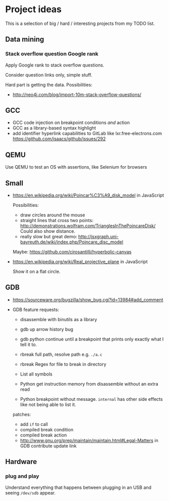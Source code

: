 # Project ideas

This is a selection of big / hard / interesting projects from my TODO list.

## Data mining

### Stack overflow question Google rank

Apply Google rank to stack overflow questions.

Consider question links only, simple stuff.

Hard part is getting the data. Possibilities:

- <http://neo4j.com/blog/import-10m-stack-overflow-questions/>

## GCC

- GCC code injection on breakpoint conditions *and* action
- GCC as a library-based syntax highlight
- add identifier hyperlink capabilities to GitLab like lxr.free-electrons.com https://github.com/isaacs/github/issues/292

## QEMU

Use QEMU to test an OS with assertions, like Selenium for browsers

## Small

-   https://en.wikipedia.org/wiki/Poincar%C3%A9_disk_model in JavaScript

    Possibilities:

    - draw circles around the mouse
    - straight lines that cross two points: http://demonstrations.wolfram.com/TrianglesInThePoincareDisk/ Could also show distance.
    - really slow but great demo: http://jsxgraph.uni-bayreuth.de/wiki/index.php/Poincare_disc_model

    Maybe: https://github.com/cirosantilli/hyperbolic-canvas

-   https://en.wikipedia.org/wiki/Real_projective_plane in JavaScript

    Show it on a flat circle.

## GDB

-   https://sourceware.org/bugzilla/show_bug.cgi?id=13984#add_comment

-   GDB feature requests:

    - disassemble with binutils as a library
    - gdb up arrow history bug

    - gdb python continue until a breakpoint that prints only exactly what I tell it to.
    - rbreak full path, resolve path e.g. `./a.c`
    - rbreak Regex for file to break in directory
    - List all symbols
    - Python get instruction memory from disassemble without an extra read
    - Python breakpoint without message. `internal` has other side effects like not being able to list it. 

    patches:

    - add `if` to call
    - compiled break condition
    - compiled break action
    - http://www.gnu.org/prep/maintain/maintain.html#Legal-Matters in GDB contribute update link

## Hardware

### plug and play

Understand everything that happens between plugging in an USB and seeing `/dev/sdb` appear.

